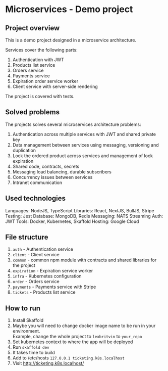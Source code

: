 # Microservices - Demo project
## Project overview

This is a demo project designed in a microservice architecture.

Services cover the following parts:
1. Authentication with JWT
2. Products list service
3. Orders service
4. Payments service
5. Expiration order service worker
6. Client service with server-side rendering

The project is covered with tests.

## Solved problems

The projects solves several microservices architecture problems:
1. Authentication across multiple services with JWT and shared private key
2. Data management between services using messaging, versioning and duplication
3. Lock the ordered product across services and management of lock expiration
4. Shared code, contracts, secrets
5. Messaging load balancing, durable subscribers
6. Concurrency issues between services
7. Intranet communication

## Used technologies

Languages: NodeJS, TypeScript 
Libraries: React, NextJS, BullJS, Stripe
Testing: Jest
Database: MongoDB, Redis
Messaging: NATS Streaming
Auth: JWT
Tools: Docker, Kubernetes, Skaffold
Hosting: Google Cloud

## File structure

1. `auth` - Authentication service
2. `client` - Client service
3. `common` - common npm module with contracts and shared libraries for the project
4. `expiration` - Expiration service worker
5. `infra` - Kubernetes configuration
6. `order` - Orders service
7. `payments` - Payments service with Stripe
7. `tickets` - Products list service

## How to run

1. Install Skaffold
2. Maybe you will need to change docker image name to be run in your environment.  
   Example, change the whole project to `lexbritvin` to `your_repo`
3. Set kubernetes context to where the app will be deployed
4. Run `skaffold dev`
5. It takes time to build
6. Add to /etc/hosts `127.0.0.1 ticketing.k8s.localhost` 
7. Visit http://ticketing.k8s.localhost/